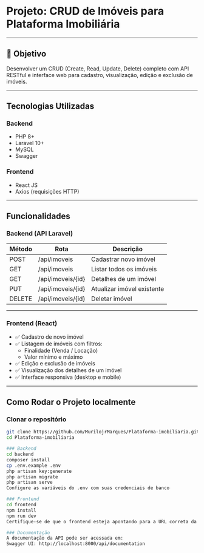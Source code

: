 # Projeto: CRUD de Imóveis para Plataforma Imobiliária
---

## 📌 Objetivo

Desenvolver um CRUD (Create, Read, Update, Delete) completo com API RESTful e interface web para cadastro, visualização, edição e exclusão de imóveis.

---

## Tecnologias Utilizadas

### Backend
- PHP 8+
- Laravel 10+
- MySQL
- Swagger

### Frontend
- React JS
- Axios (requisições HTTP)

---

## Funcionalidades

### Backend (API Laravel)

| Método | Rota               | Descrição                      |
|--------|--------------------|-------------------------------|
| POST   | /api/imoveis       | Cadastrar novo imóvel         |
| GET    | /api/imoveis       | Listar todos os imóveis       |
| GET    | /api/imoveis/{id}  | Detalhes de um imóvel         |
| PUT    | /api/imoveis/{id}  | Atualizar imóvel existente    |
| DELETE | /api/imoveis/{id}  | Deletar imóvel                |

---

### Frontend (React)

- ✅ Cadastro de novo imóvel
- ✅ Listagem de imóveis com filtros:
  - Finalidade (Venda / Locação)
  - Valor mínimo e máximo
- ✅ Edição e exclusão de imóveis
- ✅ Visualização dos detalhes de um imóvel
- ✅ Interface responsiva (desktop e mobile)

---

## Como Rodar o Projeto localmente

### Clonar o repositório

```bash
git clone https://github.com/MurilojrMarques/Plataforma-imobiliaria.git
cd Plataforma-imobiliaria

### Backend
cd backend
composer install
cp .env.example .env
php artisan key:generate
php artisan migrate
php artisan serve
Configure as variáveis do .env com suas credenciais de banco 

### Frontend
cd frontend
npm install
npm run dev
Certifique-se de que o frontend esteja apontando para a URL correta da API no arquivo .env ou serviço de configuração (http://localhost:8000/api por padrão)

### Documentação
A documentação da API pode ser acessada em:
Swagger UI: http://localhost:8000/api/documentation